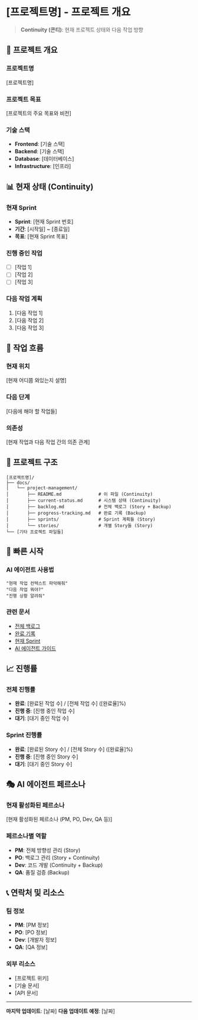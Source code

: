 # [프로젝트명] - 프로젝트 개요

> **Continuity (콘티)**: 현재 프로젝트 상태와 다음 작업 방향

## 🎯 프로젝트 개요

### 프로젝트명
[프로젝트명]

### 프로젝트 목표
[프로젝트의 주요 목표와 비전]

### 기술 스택
- **Frontend**: [기술 스택]
- **Backend**: [기술 스택]
- **Database**: [데이터베이스]
- **Infrastructure**: [인프라]

## 📊 현재 상태 (Continuity)

### 현재 Sprint
- **Sprint**: [현재 Sprint 번호]
- **기간**: [시작일] ~ [종료일]
- **목표**: [현재 Sprint 목표]

### 진행 중인 작업
- [ ] [작업 1]
- [ ] [작업 2]
- [ ] [작업 3]

### 다음 작업 계획
1. [다음 작업 1]
2. [다음 작업 2]
3. [다음 작업 3]

## 🔄 작업 흐름

### 현재 위치
[현재 어디쯤 와있는지 설명]

### 다음 단계
[다음에 해야 할 작업들]

### 의존성
[현재 작업과 다음 작업 간의 의존 관계]

## 📁 프로젝트 구조

```
[프로젝트명]/
├── docs/
│   └── project-management/
│       ├── README.md              # 이 파일 (Continuity)
│       ├── current-status.md      # 시스템 상태 (Continuity)
│       ├── backlog.md             # 전체 백로그 (Story + Backup)
│       ├── progress-tracking.md   # 완료 기록 (Backup)
│       ├── sprints/               # Sprint 계획들 (Story)
│       └── stories/               # 개별 Story들 (Story)
└── [기타 프로젝트 파일들]
```

## 🚀 빠른 시작

### AI 에이전트 사용법
```
"현재 작업 컨텍스트 파악해줘"
"다음 작업 뭐야?"
"진행 상황 알려줘"
```

### 관련 문서
- [전체 백로그](backlog.md)
- [완료 기록](progress-tracking.md)
- [현재 Sprint](sprints/current-sprint-[번호].md)
- [AI 에이전트 가이드](../guides/AI_AGENT_QUICK_GUIDE.md)

## 📈 진행률

### 전체 진행률
- **완료**: [완료된 작업 수] / [전체 작업 수] ([완료율]%)
- **진행 중**: [진행 중인 작업 수]
- **대기**: [대기 중인 작업 수]

### Sprint 진행률
- **완료**: [완료된 Story 수] / [전체 Story 수] ([완료율]%)
- **진행 중**: [진행 중인 Story 수]
- **대기**: [대기 중인 Story 수]

## 🎭 AI 에이전트 페르소나

### 현재 활성화된 페르소나
[현재 활성화된 페르소나 (PM, PO, Dev, QA 등)]

### 페르소나별 역할
- **PM**: 전체 방향성 관리 (Story)
- **PO**: 백로그 관리 (Story + Continuity)
- **Dev**: 코드 개발 (Continuity + Backup)
- **QA**: 품질 검증 (Backup)

## 📞 연락처 및 리소스

### 팀 정보
- **PM**: [PM 정보]
- **PO**: [PO 정보]
- **Dev**: [개발자 정보]
- **QA**: [QA 정보]

### 외부 리소스
- [프로젝트 위키]
- [기술 문서]
- [API 문서]

---

**마지막 업데이트**: [날짜]
**다음 업데이트 예정**: [날짜]
